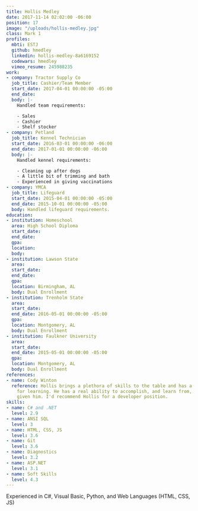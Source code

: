 ```yaml
---
title: Hollis Medley
date: 2017-11-14 02:02:00 -06:00
position: 17
image: "/uploads/hollis-medley.jpg"
class: Mark 1
profiles:
  mbti: ESTJ
  github: hmedley
  linkedin: hollis-medley-8a6169152
  codewars: hmedley
  vimeo_resume: 245988235
work:
- company: Tractor Supply Co
  job_title: Cashier/Team Member
  start_date: 2017-04-01 00:00:00 -05:00
  end_date: 
  body: |-
    Handled team requirements:

    - Sales
    - Cashier
    - Shelf stocker
- company: Petland
  job_title: Kennel Technician
  start_date: 2016-03-01 00:00:00 -06:00
  end_date: 2017-01-01 00:00:00 -06:00
  body: |-
    Handled kennel requirements:

    - Cleaning up after dogs
    - A little bit of trimming and bath
    - Experienced in giving vaccinations
- company: YMCA
  job_title: Lifeguard
  start_date: 2015-04-01 00:00:00 -05:00
  end_date: 2015-10-01 00:00:00 -05:00
  body: Handled lifeguard requirements.
education:
- institution: Homeschool
  area: High School Diploma
  start_date: 
  end_date: 
  gpa: 
  location: 
  body: 
- institution: Lawson State
  area: 
  start_date: 
  end_date: 
  gpa: 
  location: Birmingham, AL
  body: Dual Enrollment
- institution: Trenholm State
  area: 
  start_date: 
  end_date: 2016-05-01 00:00:00 -05:00
  gpa: 
  location: Montgomery, AL
  body: Dual Enrollment
- institution: Faulkner University
  area: 
  start_date: 
  end_date: 2015-05-01 00:00:00 -05:00
  gpa: 
  location: Montgomery, AL
  body: Dual Enrollment
references:
- name: Cody Winton
  reference: Hollis brings a plethora of skills to the table and has a real knack
    for learning. He has a real ability to accomplish, and learn from, any problem
    given him. I'd recommend Hollis for a developer position.
skills:
- name: C# and .NET
  level: 2.9
- name: ANSI SQL
  level: 3
- name: HTML, CSS, JS
  level: 3.6
- name: Git
  level: 3.6
- name: Diagnostics
  level: 3.2
- name: ASP.NET
  level: 3.1
- name: Soft Skills
  level: 4.3
---
```


Experienced in C#, Visual Basic, Python, and Web Languages (HTML, CSS, JS)